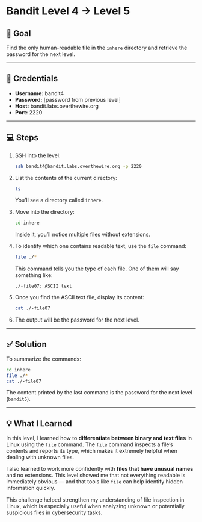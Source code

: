 # Bandit Level 4 → Level 5

## 🧩 Goal
Find the only human-readable file in the `inhere` directory and retrieve the password for the next level.

---

## 🔑 Credentials
- **Username:** bandit4  
- **Password:** [password from previous level]  
- **Host:** bandit.labs.overthewire.org  
- **Port:** 2220

---

## 💻 Steps
1. SSH into the level:
   ```bash
   ssh bandit4@bandit.labs.overthewire.org -p 2220
   ````

2. List the contents of the current directory:

   ```bash
   ls
   ```

   You’ll see a directory called `inhere`.

3. Move into the directory:

   ```bash
   cd inhere
   ```

   Inside it, you’ll notice multiple files without extensions.

4. To identify which one contains readable text, use the `file` command:

   ```bash
   file ./*
   ```

   This command tells you the type of each file. One of them will say something like:

   ```
   ./-file07: ASCII text
   ```

5. Once you find the ASCII text file, display its content:

   ```bash
   cat ./-file07
   ```

6. The output will be the password for the next level.

---

## ✅ Solution

To summarize the commands:

```bash
cd inhere
file ./*
cat ./-file07
```

The content printed by the last command is the password for the next level (`bandit5`).

---

## 💡 What I Learned

In this level, I learned how to **differentiate between binary and text files** in Linux using the `file` command.
The `file` command inspects a file’s contents and reports its type, which makes it extremely helpful when dealing with unknown files.

I also learned to work more confidently with **files that have unusual names** and no extensions.
This level showed me that not everything readable is immediately obvious — and that tools like `file` can help identify hidden information quickly.

This challenge helped strengthen my understanding of file inspection in Linux, which is especially useful when analyzing unknown or potentially suspicious files in cybersecurity tasks.

```
